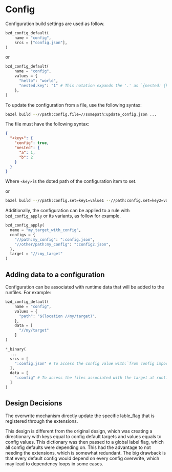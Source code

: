 # Config

Configuration build settings are used as follow.

```py
bzd_config_default(
    name = "config",
    srcs = ["config.json"],
)
```

or

```py
bzd_config_default(
    name = "config",
    values = {
      "hello": "world",
      "nested.key": "1" # This notation expands the '.' as `{nested: {key: 1}}`
    },
)
```

To update the configuration from a file, use the following syntax:

```sh
bazel build --//path:config.file=//somepath:update_config.json ...
```

The file must have the following syntax:

```json
{
  "<key>": {
    "config": true,
    "nested": {
      "a": 1,
      "b": 2
    }
  }
}
```

Where `<key>` is the doted path of the configuration item to set.

or

```sh
bazel build --//path:config.set=key1=value1 --//path:config.set=key2=value2 ...
```

Additionally, the configuration can be applied to a rule with `bzd_config_apply` or its variants, as follow for example.

```py
bzd_config_apply(
  name = "my_target_with_config",
  configs = {
    "//path:my_config": ":config.json",
    "//other/path:my_config": ":config2.json",
  },
  target = "//:my_target"
)
```

## Adding data to a configuration

Configuration can be associated with runtime data that will be added to the runfiles.
For example:

```py
bzd_config_default(
    name = "config",
    values = {
      "path": "$(location //my/target)",
    },
    data = [
      "//my/target"
    ]
)

*_binary(
  ...
  srcs = [
    ":config.json" # To access the config value with:`from config import path`.
  ],
  data = [
    ":config" # To access the files associated with the target at runtime.
  ]
)
```

## Design Decisions

The overwrite mechanism directly update the specific lable_flag that is registered through the extensions.

This design is different from the original design, which was creating a directionary with keys equal to config default targets and values equals to config values.
This dictionary was then passed to a global label flag, which all config defaults were depending on. This had the advantage to not needing the extensions, which is somewhat redundant. The big drawback is that every default config would depend on every config overwrite, which may lead to dependency loops in some cases.
